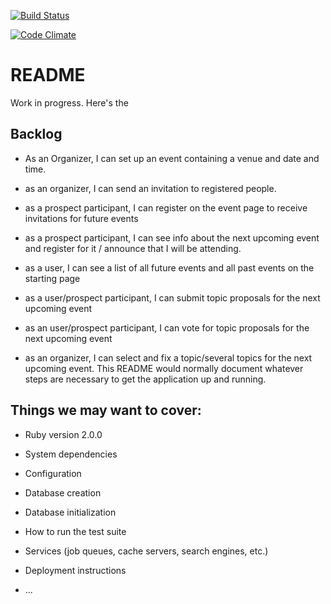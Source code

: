 [![Build Status](https://travis-ci.org/learnery/learnery.png?branch=master)](https://travis-ci.org/learnery/learnery)

[![Code Climate](https://codeclimate.com/github/learnery/learnery.png)](https://codeclimate.com/github/learnery/learnery)

README
========

Work in progress. Here's the

Backlog
---------------

* As an Organizer, I can set up an event containing a venue and date and time.
* as an organizer, I can send an invitation to registered people.
* as a prospect participant, I can register on the event page to receive invitations for future events
* as a prospect participant, I can see info about the next upcoming event and register for it / announce that I will be attending.
* as a user, I can see a list of all future events and all past events on the starting page

* as a user/prospect participant, I can submit topic proposals for the next upcoming event

* as an user/prospect participant, I can vote for topic proposals for the next upcoming event
* as an organizer, I can select and fix a topic/several topics for the next upcoming event.
This README would normally document whatever steps are necessary to get the
application up and running.

Things we may want to cover:
-----------

* Ruby version 2.0.0

* System dependencies

* Configuration

* Database creation

* Database initialization

* How to run the test suite

* Services (job queues, cache servers, search engines, etc.)

* Deployment instructions

* ...


